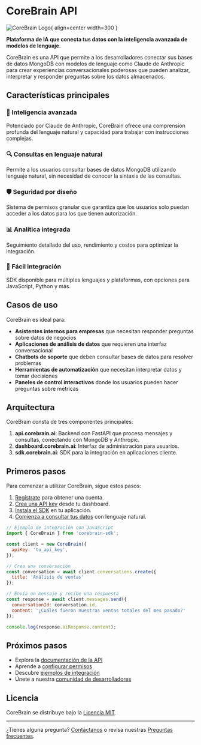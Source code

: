 
# CoreBrain API

![CoreBrain Logo](assets/images/corebrain-logo.png){ align=center width=300 }

**Plataforma de IA que conecta tus datos con la inteligencia avanzada de modelos de lenguaje.**

CoreBrain es una API que permite a los desarrolladores conectar sus bases de datos MongoDB con modelos de lenguaje como Claude de Anthropic para crear experiencias conversacionales poderosas que pueden analizar, interpretar y responder preguntas sobre los datos almacenados.

## Características principales

### 🧠 Inteligencia avanzada
Potenciado por Claude de Anthropic, CoreBrain ofrece una comprensión profunda del lenguaje natural y capacidad para trabajar con instrucciones complejas.

### 🔍 Consultas en lenguaje natural
Permite a los usuarios consultar bases de datos MongoDB utilizando lenguaje natural, sin necesidad de conocer la sintaxis de las consultas.

### 🛡️ Seguridad por diseño
Sistema de permisos granular que garantiza que los usuarios solo puedan acceder a los datos para los que tienen autorización.

### 📊 Analítica integrada
Seguimiento detallado del uso, rendimiento y costos para optimizar la integración.

### 🔄 Fácil integración
SDK disponible para múltiples lenguajes y plataformas, con opciones para JavaScript, Python y más.

## Casos de uso

CoreBrain es ideal para:

- **Asistentes internos para empresas** que necesitan responder preguntas sobre datos de negocios
- **Aplicaciones de análisis de datos** que requieren una interfaz conversacional
- **Chatbots de soporte** que deben consultar bases de datos para resolver problemas
- **Herramientas de automatización** que necesitan interpretar datos y tomar decisiones
- **Paneles de control interactivos** donde los usuarios pueden hacer preguntas sobre métricas

## Arquitectura

CoreBrain consta de tres componentes principales:

1. **api.corebrain.ai**: Backend con FastAPI que procesa mensajes y consultas, conectando con MongoDB y Anthropic.
2. **dashboard.corebrain.ai**: Interfaz de administración para usuarios.
3. **sdk.corebrain.ai**: SDK para la integración en aplicaciones cliente.

## Primeros pasos

Para comenzar a utilizar CoreBrain, sigue estos pasos:

1. [Regístrate](https://dashboard.corebrain.ai/register) para obtener una cuenta.
2. [Crea una API key](getting-started/configuration.md#crear-api-key) desde tu dashboard.
3. [Instala el SDK](sdk/installation.md) en tu aplicación.
4. [Comienza a consultar tus datos](getting-started/first-steps.md) con lenguaje natural.

```javascript
// Ejemplo de integración con JavaScript
import { CoreBrain } from 'corebrain-sdk';

const client = new CoreBrain({
  apiKey: 'tu_api_key',
});

// Crea una conversación
const conversation = await client.conversations.create({
  title: 'Análisis de ventas'
});

// Envía un mensaje y recibe una respuesta
const response = await client.messages.send({
  conversationId: conversation.id,
  content: '¿Cuáles fueron nuestras ventas totales del mes pasado?'
});

console.log(response.aiResponse.content);
```

## Próximos pasos

- Explora la [documentación de la API](api-reference/authentication.md)
- Aprende a [configurar permisos](security/permissions.md)
- Descubre [ejemplos de integración](integration/examples.md)
- Únete a nuestra [comunidad de desarrolladores](https://discord.gg/corebrain)

## Licencia

CoreBrain se distribuye bajo la [Licencia MIT](https://opensource.org/licenses/MIT).

---

¿Tienes alguna pregunta? [Contáctanos](mailto:support@corebrain.ai) o revisa nuestras [Preguntas frecuentes](faq.md).